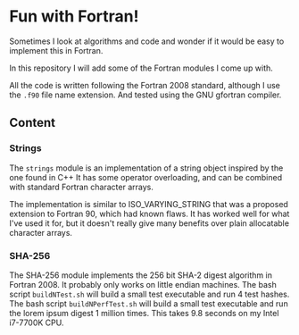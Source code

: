 # Fun with Fortran!

Sometimes I look at algorithms and code and wonder if it would be easy to implement this in Fortran.

In this repository I will add some of the Fortran modules I come up with.

All the code is written following the Fortran 2008 standard, although I use the `.f90` file name extension.
And tested using the GNU gfortran compiler.

## Content

### Strings

The `strings` module is an implementation of a string object inspired by the one found in C++
It has some operator overloading, and can be combined with standard Fortran character arrays.

The implementation is similar to ISO_VARYING_STRING that was a proposed extension to Fortran 90, which had known flaws.
It has worked well for what I've used it for, but it doesn't really give many benefits over plain allocatable character arrays.

### SHA-256

The SHA-256 module implements the 256 bit SHA-2 digest algorithm in Fortran 2008.
It probably only works on little endian machines.
The bash script `buildNTest.sh` will build a small test executable and run 4 test hashes.
The bash script `buildNPerfTest.sh` will build a small test executable and run the lorem ipsum digest 1 million times.
This takes 9.8 seconds on my Intel i7-7700K CPU.
